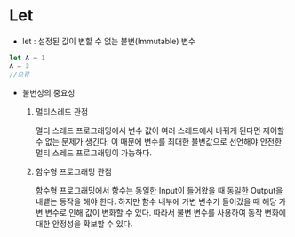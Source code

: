# Let

- let : 설정된 값이 변할 수 없는 불변(Immutable) 변수
```swift
let A = 1
A = 3
//오류
```
- 불변성의 중요성
  1. 멀티스레드 관점
     
     멀티 스레드 프로그래밍에서 변수 값이 여러 스레드에서 바뀌게 된다면 제어할 수 없는 문제가 생긴다. 이 때문에 변수를 최대한 불변값으로 선언해야 안전한 멀티 스레드 프로그래밍이 가능하다.
  2. 함수형 프로그래밍 관점
  
     함수형 프로그래밍에서 함수는 동일한 Input이 들어왔을 때 동일한 Output을 내뱉는 동작을 해야 한다. 하지만 함수 내부에 가변 변수가 들어갔을 때 해당 가변 변수로 인해 값이 변화할 수 있다.
     따라서 불변 변수를 사용하여 동작 변화에 대한 안정성을 확보할 수 있다.
